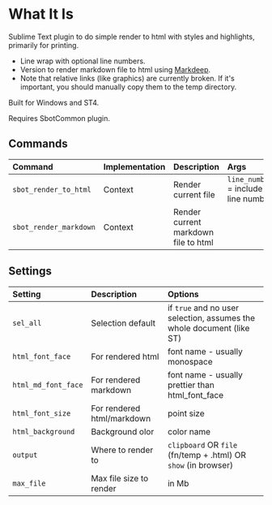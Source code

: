 # What It Is
Sublime Text plugin to do simple render to html with styles and highlights, primarily for printing.

- Line wrap with optional line numbers.
- Version to render markdown file to html using [Markdeep](https://casual-effects.com/markdeep/).
- Note that relative links (like graphics) are currently broken. If it's important, you should manually copy them to the temp directory.

Built for Windows and ST4.

Requires SbotCommon plugin.

## Commands
| Command                    | Implementation | Description                          | Args      |
| :--------                  | :-------       | :-------                             | :-----    |
| `sbot_render_to_html`      | Context        | Render current file                  | `line_numbers` = include line numbers |
| `sbot_render_markdown`     | Context        | Render current markdown file to html | |

## Settings
| Setting              | Description                | Options   |
| :--------            | :-------                   | :------   |
| `sel_all`            | Selection default          | if `true` and no user selection, assumes the whole document (like ST) |
| `html_font_face`     | For rendered html          | font name - usually monospace |
| `html_md_font_face`  | For rendered markdown      | font name - usually prettier than html_font_face |
| `html_font_size`     | For rendered html/markdown | point size |
| `html_background`    | Background olor            | color name |
| `output`             | Where to render to         | `clipboard` OR `file` (fn/temp + .html) OR `show` (in browser) |
| `max_file`           | Max file size to render    | in Mb |
